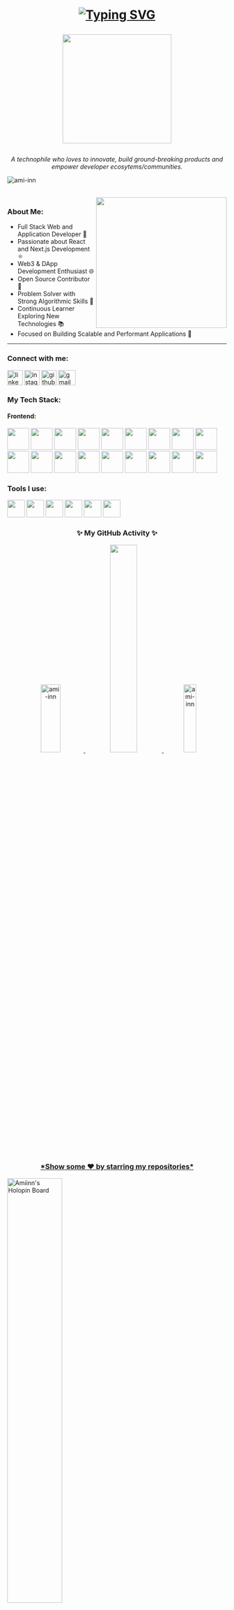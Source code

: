 <h1 align="center"> 
 
 [![Typing SVG](https://readme-typing-svg.demolab.com?font=Fira+Code&pause=2000&random=false&width=280&lines=Hi+there+.+I'm+Ameen+!+👋🏻)](https://github.com/ami-inn)

<img align="center" src="https://media1.giphy.com/media/v1.Y2lkPTc5MGI3NjExMnJjZjIyYnp6Y3hzNWI4ZDdlcnhnY3AzYnNmdGlva2Y4ZXExbnh3cCZlcD12MV9pbnRlcm5hbF9naWZfYnlfaWQmY3Q9Zw/E89xxATM4iZoPdr6Tb/giphy.gif" width=250 />  </h1>

<p align="center"> <i> A technophile who loves to innovate, build ground-breaking products and empower developer ecosytems/communities. </i></p>


<p align="left"><img src="https://komarev.com/ghpvc/?username=ami-inn&label=Profile%20views&color=0e75b6&style=flat" alt="ami-inn"/></p>

<br>

<img align="right" src="https://c.tenor.com/Rft05nnPfpgAAAAM/sewa-rumah-nak-baya-bile.gif" width=300 margin="100px"/>

<h3 align="left">About Me: </h3>

- Full Stack Web and Application Developer 📱
- Passionate about React and Next.js Development ⚛️
- Web3 & DApp Development Enthusiast 🌐
- Open Source Contributor 🤝
- Problem Solver with Strong Algorithmic Skills 🧠
- Continuous Learner Exploring New Technologies 📚
- Focused on Building Scalable and Performant Applications 🚀

<hr>

<h3 align="left">Connect with me:</h3>
<p align="left">
<a href="https://linkedin.com/in/ameen-pk" target="blank"><img align="center" src="https://www.vectorlogo.zone/logos/linkedin/linkedin-icon.svg" alt="linkedin" height="35" width="35" /></a>
<a href="https://www.instagram.com/iam_ami.in/" target="blank"><img align="center" src="https://www.vectorlogo.zone/logos/instagram/instagram-tile.svg" alt="instagram" height="35" width="35" /></a>
<a href="https://github.com/ami-inn" target="blank"><img align="center" src="https://www.vectorlogo.zone/logos/github/github-tile.svg" alt="github" height="35" width="35" /></a>
<a href="mailto:amipk2001@gmail.com" target="blank"><img align="center" src="https://www.vectorlogo.zone/logos/gmail/gmail-icon.svg" alt="gmail" height="35" width="40" /></a>

<h3 align="left">My Tech Stack:</h3>

<h4>Frontend:</h4>
<p align="left">
 <img src="https://cdn.jsdelivr.net/gh/devicons/devicon/icons/react/react-original.svg"  height="50px"/>
 <img src="https://cdn.jsdelivr.net/gh/devicons/devicon/icons/nextjs/nextjs-original.svg" height="50px"/>
 <img src="https://cdn.jsdelivr.net/gh/devicons/devicon/icons/typescript/typescript-original.svg" height="50px"/>
 <img src="https://cdn.jsdelivr.net/gh/devicons/devicon/icons/tailwindcss/tailwindcss-plain.svg" height="50px" />
 <img src="https://cdn.jsdelivr.net/gh/devicons/devicon/icons/materialui/materialui-original.svg" height="50px"/>
 <img src="https://cdn.jsdelivr.net/gh/devicons/devicon/icons/bootstrap/bootstrap-original-wordmark.svg" height="50px" />
  <img src="https://cdn.jsdelivr.net/gh/devicons/devicon/icons/nodejs/nodejs-original-wordmark.svg" height="50px"/>
 <img src="https://cdn.jsdelivr.net/gh/devicons/devicon/icons/express/express-original-wordmark.svg" height="50px"/>
 <img src="https://cdn.jsdelivr.net/gh/devicons/devicon/icons/socketio/socketio-original-wordmark.svg" height="50px"/>
  <img src="https://cdn.jsdelivr.net/gh/devicons/devicon/icons/mongodb/mongodb-original-wordmark.svg"  height="50px" />
 <img src="https://cdn.jsdelivr.net/gh/devicons/devicon/icons/postgresql/postgresql-original-wordmark.svg" height="50px"/>
 <img src="https://cdn.jsdelivr.net/gh/devicons/devicon/icons/mysql/mysql-original-wordmark.svg" height="50px"/>
 <img src="https://cdn.jsdelivr.net/gh/devicons/devicon/icons/redis/redis-original-wordmark.svg" height="50px"/>
  <img src="https://cdn.jsdelivr.net/gh/devicons/devicon/icons/solidity/solidity-plain.svg" height="50px"/>
 <img src="https://cdn.jsdelivr.net/gh/devicons/devicon/icons/ethereum/ethereum-original.svg" height="50px"/>
  <img src="https://cdn.jsdelivr.net/gh/devicons/devicon/icons/docker/docker-original.svg" height="50px"/>
 <img src="https://cdn.jsdelivr.net/gh/devicons/devicon/icons/amazonwebservices/amazonwebservices-original.svg" height="50px"/>
 <img src="https://cdn.jsdelivr.net/gh/devicons/devicon/icons/nginx/nginx-original.svg" height="50px"/>
</p>


<h3 align="left">Tools I use:</h3>
<p align="left">
 <img src="https://cdn.jsdelivr.net/gh/devicons/devicon/icons/git/git-original.svg"  height="40px" /> 
 <img src="https://cdn.jsdelivr.net/gh/devicons/devicon/icons/vscode/vscode-original.svg" height="40px"/>
 <img src="https://cdn.jsdelivr.net/gh/devicons/devicon/icons/figma/figma-original.svg" height="40px"/>
 <img src="https://cdn.jsdelivr.net/gh/devicons/devicon/icons/jest/jest-plain.svg" height="40px"/>
 <img src="https://cdn.jsdelivr.net/gh/devicons/devicon/icons/canva/canva-original.svg" height="40px"/>
 <img src="https://cdn.jsdelivr.net/gh/devicons/devicon/icons/trello/trello-plain.svg" height="40px"/>
</p>

<h3 align="center"> ✨ My GitHub Activity ✨</h3>  
<p align="center"><a href="https://github.com/ami-inn">
 
<img width=30%  height=20% src="https://github-readme-stats.vercel.app/api?username=ami-inn&theme=dark&hide_border=true&show_icons=true&locale=en" alt="ami-inn" />
  <img width=35% src='https://github-readme-streak-stats.herokuapp.com/?user=ami-inn&theme=dark&hide_border=true' />
<img width=24% height=20% src="https://github-readme-stats.vercel.app/api/top-langs?username=ami-inn&theme=dark&hide_border=true&show_icons=true&locale=en&layout=compact" alt="ami-inn" />
</p>
<br> 

<H3 ALIGN="center"> *Show some ❤️ by starring my repositories* </H3>
<a href="https://holopin.io/@amiinn">
<img src="https://holopin.me/amiinn" alt="Amiinn's Holopin Board" width="50%"/>
</a>

